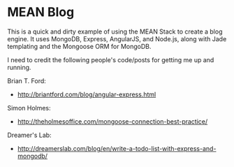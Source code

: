 MEAN Blog
===============================

This is a quick and dirty example of using the MEAN Stack to create a blog engine. It uses MongoDB, Express, AngularJS,
 and Node.js, along with Jade templating and the Mongoose ORM for MongoDB.

I need to credit the following people's code/posts for getting me up and running.

Brian T. Ford:
* http://briantford.com/blog/angular-express.html

Simon Holmes:
* http://theholmesoffice.com/mongoose-connection-best-practice/

Dreamer's Lab:
* http://dreamerslab.com/blog/en/write-a-todo-list-with-express-and-mongodb/